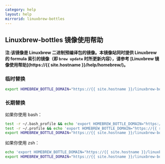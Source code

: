 ```yaml
---
category: help
layout: help
mirrorid: linuxbrew-bottles
---
```


## Linuxbrew-bottles 镜像使用帮助

**注:该镜像是 Linuxbrew 二进制预编译包的镜像。本镜像站同时提供 Linuxbrew 的 formula 索引的镜像（即 `brew update` 时所更新内容），请参考 [Linuxbrew 镜像使用帮助](https://{{ site.hostname }}/help/homebrew/)。**

### 临时替换

```bash
export HOMEBREW_BOTTLE_DOMAIN="https://{{ site.hostname }}/linuxbrew-bottles/bottles"
```

### 长期替换

如果你使用 bash：

```bash
test -r ~/.bash_profile && echo 'export HOMEBREW_BOTTLE_DOMAIN="https://{{ site.hostname }}/linuxbrew-bottles/bottles"' >> ~/.bash_profile
test -r ~/.profile && echo 'export HOMEBREW_BOTTLE_DOMAIN="https://{{ site.hostname }}/linuxbrew-bottles/bottles"' >> ~/.profile
export HOMEBREW_BOTTLE_DOMAIN="https://{{ site.hostname }}/linuxbrew-bottles/bottles"
```

如果你使用 zsh：

```zsh
echo 'export HOMEBREW_BOTTLE_DOMAIN="https://{{ site.hostname }}/linuxbrew-bottles/bottles"' >> ~/.zprofile
export HOMEBREW_BOTTLE_DOMAIN="https://{{ site.hostname }}/linuxbrew-bottles/bottles"
```

